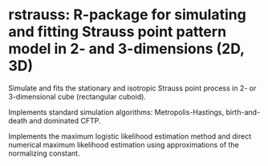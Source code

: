 # rstrauss: R-package for simulating and fitting Strauss point pattern model in 2- and 3-dimensions (2D, 3D)
Simulate and fits the stationary and isotropic Strauss point process in 2- or 3-dimensional cube (rectangular cuboid). 

Implements standard simulation algorithms: Metropolis-Hastings, birth-and-death and dominated CFTP.

Implements the maximum logistic likelihood estimation method and direct numerical maximum likelihood estimation using approximations of the normalizing constant.
